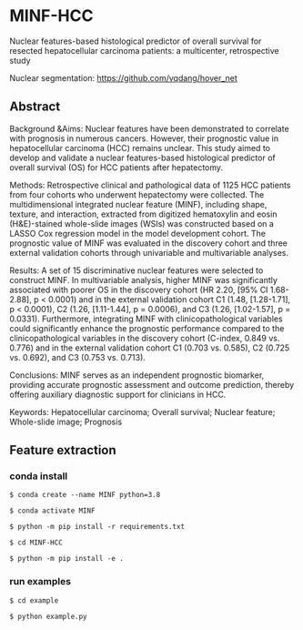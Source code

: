 # MINF-HCC

Nuclear features-based histological predictor of overall survival for resected hepatocellular carcinoma patients: a multicenter, retrospective study

Nuclear segmentation: https://github.com/vqdang/hover_net

## Abstract

Background &Aims: Nuclear features have been demonstrated to correlate with prognosis in numerous cancers. However, their prognostic value in hepatocellular carcinoma (HCC) remains unclear. This study aimed to develop and validate a nuclear features-based histological predictor of overall survival (OS) for HCC patients after hepatectomy.

Methods: Retrospective clinical and pathological data of 1125 HCC patients from four cohorts who underwent hepatectomy were collected. The multidimensional integrated nuclear feature (MINF), including shape, texture, and interaction, extracted from digitized hematoxylin and eosin (H&E)-stained whole-slide images (WSIs) was constructed based on a LASSO Cox regression model in the model development cohort. The prognostic value of MINF was evaluated in the discovery cohort and three external validation cohorts through univariable and multivariable analyses. 

Results: A set of 15 discriminative nuclear features were selected to construct MINF. In multivariable analysis, higher MINF was significantly associated with poorer OS in the discovery cohort (HR 2.20, [95% CI 1.68-2.88], p < 0.0001) and in the external validation cohort C1 (1.48, [1.28-1.71], p < 0.0001), C2 (1.26, [1.11-1.44], p = 0.0006), and C3 (1.26, [1.02-1.57], p = 0.0331). Furthermore, integrating MINF with clinicopathological variables could significantly enhance the prognostic performance compared to the clinicopathological variables in the discovery cohort (C-index, 0.849 vs. 0.776) and in the external validation cohort C1 (0.703 vs. 0.585), C2 (0.725 vs. 0.692), and C3 (0.753 vs. 0.713).

Conclusions: MINF serves as an independent prognostic biomarker, providing accurate prognostic assessment and outcome prediction, thereby offering auxiliary diagnostic support for clinicians in HCC.

Keywords: Hepatocellular carcinoma; Overall survival; Nuclear feature; Whole-slide image; Prognosis


## Feature extraction

### conda install

`$ conda create --name MINF python=3.8`

`$ conda activate MINF`

`$ python -m pip install -r requirements.txt`

`$ cd MINF-HCC`

`$ python -m pip install -e .`

### run examples
`$ cd example`

`$ python example.py`
